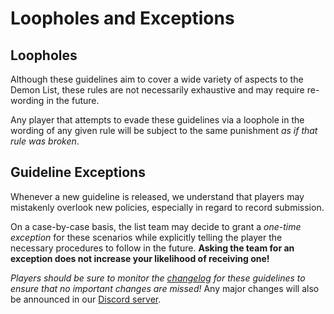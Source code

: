 <div class='panel fade js-scroll-anim' data-anim='fade'>

# Loopholes and Exceptions

## Loopholes

Although these guidelines aim to cover a wide variety of aspects to the Demon List, these rules are not necessarily exhaustive and may require re-wording in the future. 

Any player that attempts to evade these guidelines via a loophole in the wording of any given rule will be subject to the same punishment *as if that rule was broken*.

## Guideline Exceptions

Whenever a new guideline is released, we understand that players may mistakenly overlook new policies, especially in regard to record submission. 

On a case-by-case basis, the list team may decide to grant a *one-time exception* for these scenarios while explicitly telling the player the necessary procedures to follow in the future. **Asking the team for an exception does not increase your likelihood of receiving one!**

*Players should be sure to monitor the [changelog](/guidelines/index/#changelog) for these guidelines to ensure that no important changes are missed!* Any major changes will also be announced in our [Discord server](https://discord.gg/M7bDDQf).

</div>
